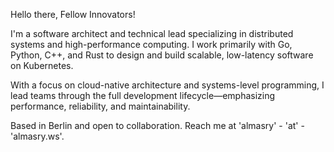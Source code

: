 
Hello there, Fellow Innovators!

I'm a software architect and technical lead specializing in distributed systems and high-performance computing. I work primarily with Go, Python, C++, and Rust to design and build scalable, low-latency software on Kubernetes.

With a focus on cloud-native architecture and systems-level programming, I lead teams through the full development lifecycle—emphasizing performance, reliability, and maintainability.

Based in Berlin and open to collaboration. Reach me at 'almasry' - 'at' - 'almasry.ws'.

